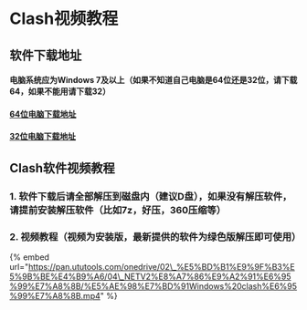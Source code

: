 # Clash视频教程

## 软件下载地址

#### 电脑系统应为Windows 7及以上（如果不知道自己电脑是64位还是32位，请下载64，如果不能用请下载32）

#### [64位电脑下载地址](https://pan.ututools.com/onedrive/01_%E8%BD%AF%E4%BB%B6/07_%E9%AD%94%E6%B3%95%E4%B8%8A%E7%BD%91/CLASH/Clash.for.Windows-0.13.8-64%E4%BD%8D-win.7z)

#### [32位电脑下载地址](https://pan.ututools.com/onedrive/01_%E8%BD%AF%E4%BB%B6/07_%E9%AD%94%E6%B3%95%E4%B8%8A%E7%BD%91/CLASH/Clash.for.Windows-0.13.7-32%E4%BD%8D-win.7z)

## Clash软件视频教程

### 1. 软件下载后请全部解压到磁盘内（建议D盘），如果没有解压软件，请提前安装解压软件（比如7z，好压，360压缩等）

### 2. 视频教程（视频为安装版，最新提供的软件为绿色版解压即可使用）

{% embed url="https://pan.ututools.com/onedrive/02\_%E5%BD%B1%E9%9F%B3%E5%9B%BE%E4%B9%A6/04\_NETV2%E8%A7%86%E9%A2%91%E6%95%99%E7%A8%8B/%E5%AE%98%E7%BD%91Windows%20clash%E6%95%99%E7%A8%8B.mp4" %}




